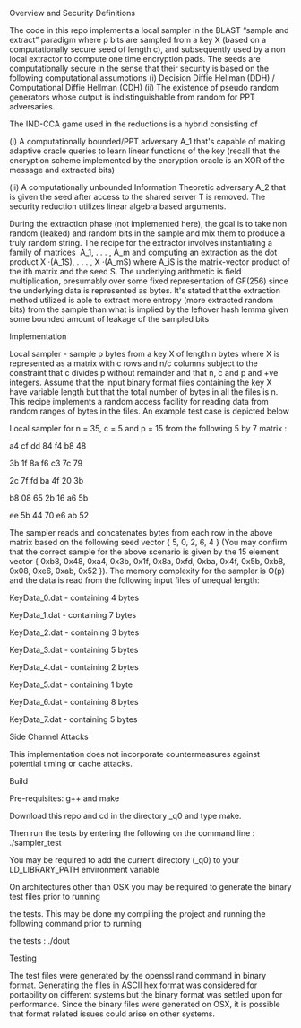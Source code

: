 Overview and Security Definitions

The code in this repo implements a local sampler in the BLAST “sample and extract” paradigm where p bits are sampled from a key X (based on a computationally secure seed of length c), and subsequently used by a non local extractor to compute one time encryption pads. 
The seeds are computationally secure in the sense that their security is based on the following computational assumptions 
(i) Decision Diffie Hellman (DDH) / Computational Diffie Hellman (CDH) 
(ii) The existence of pseudo random generators whose output is indistinguishable from random for PPT adversaries. 

The IND-CCA game used in the reductions is a hybrid consisting of 

(i) A computationally bounded/PPT adversary A_1 that's capable of making adaptive oracle queries to learn linear functions of the key (recall that the encryption scheme implemented by the encryption oracle is an XOR of the message and extracted bits) 

(ii) A computationally unbounded Information Theoretic adversary A_2 that is given the seed after access to the shared server T is removed. The security reduction utilizes linear algebra based arguments. 

During the extraction phase (not implemented here), the goal is to take non random (leaked) and random bits in the sample and mix them to produce a truly random string. The recipe for the extractor involves instantiating a family of matrices  A_1, . . . , A_m and computing an extraction as the dot product X ·(A_1S), . . . , X ·(A_mS) where A_iS is the matrix-vector product of the ith matrix and the seed S. The underlying arithmetic is field multiplication, presumably over some fixed representation of GF(256) since the underlying data is represented as bytes. It's stated that the extraction method utilized is able to extract more entropy (more extracted random bits) from the sample than what is implied by the leftover hash lemma given some bounded amount of leakage of the sampled bits 

Implementation 

Local sampler - sample p bytes from a key X of length n bytes where X is represented as a matrix with c rows and n/c columns subject to the constraint that c divides p without remainder and that n, c and p and +ve integers. Assume that the input binary format files containing the key X have variable length but that the total number of bytes in all the files is n. This recipe implements a random access facility for reading data from random ranges of bytes in the files. 
An example test case is depicted below 



 Local sampler for n = 35, c = 5 and p = 15 
 from the following 5 by 7 matrix :

   
   a4 cf dd 84 f4 b8 48


   3b 1f 8a f6 c3 7c 79


   2c 7f fd ba 4f 20 3b 


   b8 08 65 2b 16 a6 5b  


   ee 5b 44 70 e6 ab 52   

The sampler reads and concatenates bytes from each row in the above matrix based on the following seed vector { 5, 0, 2, 6, 4 } (You may confirm that the correct sample for the above scenario is given by the 15 element vector { 0xb8, 0x48, 0xa4, 0x3b, 0x1f, 0x8a, 0xfd, 0xba, 0x4f, 0x5b, 0xb8, 0x08, 0xe6, 0xab, 0x52 }). The memory complexity for the sampler is O(p) and the data is read from the following input files of unequal length:

KeyData_0.dat - containing 4 bytes

KeyData_1.dat - containing 7 bytes

KeyData_2.dat - containing 3 bytes

KeyData_3.dat - containing 5 bytes

KeyData_4.dat - containing 2 bytes

KeyData_5.dat - containing 1 byte

KeyData_6.dat - containing 8 bytes

KeyData_7.dat - containing 5 bytes


Side Channel Attacks

This implementation does not incorporate countermeasures against potential timing or cache attacks. 


Build 

Pre-requisites: g++ and make

Download this repo and cd in the directory _q0 and type make.

Then run the tests by entering the following on the command line :
./sampler_test

You may be required to add the current directory (_q0) to your LD_LIBRARY_PATH environment variable 

On architectures other than OSX you may be required to generate the binary test files prior to running

the tests. This may be done my compiling the project and running the following command  prior to running

the tests :
./dout

Testing

The test files were generated by the openssl rand command in binary format. Generating the files in ASCII hex format was considered for portability on different systems but the binary format was settled upon for performance. Since the binary files were generated on OSX, it is possible that format related issues could arise on other systems. 


